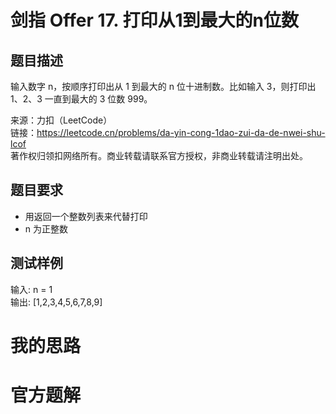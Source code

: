 # 剑指 Offer 17. 打印从1到最大的n位数
## 题目描述
输入数字 n，按顺序打印出从 1 到最大的 n 位十进制数。比如输入 3，则打印出 1、2、3 一直到最大的 3 位数 999。<br />

来源：力扣（LeetCode） <br />
链接：https://leetcode.cn/problems/da-yin-cong-1dao-zui-da-de-nwei-shu-lcof <br />
著作权归领扣网络所有。商业转载请联系官方授权，非商业转载请注明出处。<br />
## 题目要求
- 用返回一个整数列表来代替打印
- n 为正整数
## 测试样例
输入: n = 1 <br />
输出: [1,2,3,4,5,6,7,8,9] <br />
# 我的思路

# 官方题解
